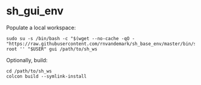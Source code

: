 # sh_gui_env

Populate a local workspace:
```
sudo su -s /bin/bash -c "$(wget --no-cache -qO - "https://raw.githubusercontent.com/rnvandemark/sh_base_env/master/bin/sh_help_merge_standard_workspace.sh")" root '' "$USER" gui /path/to/sh_ws
```

Optionally, build:
```
cd /path/to/sh_ws
colcon build --symlink-install
```
